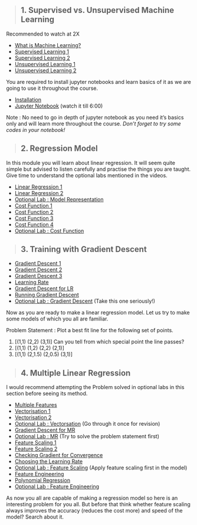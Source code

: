 > ## 1. Supervised vs. Unsupervised Machine Learning 
Recommended to watch at 2X
+ [What is Machine Learning?](https://youtu.be/XtlwSmJfUs4?si=5n6aB220kPeJYlQN)
+ [Supervised Learning 1](https://youtu.be/sca5rQ9x1cA?si=ex3vuimTkJIAroZe)
+ [Supervised Learning 2](https://youtu.be/hh6gE0LxfO8?si=s3Ni3qN_CUY87mmI)
+ [Unsupervised Learning 1](https://youtu.be/gG_wI_uGfIE?si=2QOIlKa1OM_phnEV)
+ [Unsupervised Learning 2](https://youtu.be/_0bhZBqtCCs?si=2wK_W4aubLNXZh0p)  


You are required to install jupyter notebooks and learn basics of it as we are going to use it throughout the course. 

+ [Installation](https://jupyter.org/install)
+ [Jupyter Notebook](https://youtu.be/IMrxB8Mq5KU?si=kZGc7BZKFaQfvnvU&t=82) (watch it till 6:00)


Note : No need to go in depth of jupyter notebook as you need it’s basics only and
will learn more throughout the course. *Don’t forget to try some codes in your notebook!*

> ## 2. Regression Model

In this module you will learn about linear regression. It will seem quite simple but advised to listen carefully and practise the things you are taught. Give time to understand the optional labs mentioned in the videos. 

+ [Linear Regression 1](https://youtu.be/dLc-lfEEYss?si=Ptr0SgDIrZPLwYW8)
+ [Linear Regression 2](https://youtu.be/KWULpBYzIYk?si=6wAylXMUiuN-iPYp)
+ [Optional Lab : Model Representation](https://github.com/greyhatguy007/Machine-Learning-Specialization-Coursera/blob/main/C1%20-%20Supervised%20Machine%20Learning%20-%20Regression%20and%20Classification/week1/Optional%20Labs/C1_W1_Lab03_Model_Representation_Soln.ipynb)
+ [Cost Function 1](https://youtu.be/CFN5zHzEuGY?si=pvA5xLMfW_oVsApL)
+ [Cost Function 2](https://youtu.be/peNRqkfukYY?si=xolqXp-fwkLDqY9n)
+ [Cost Function 3](https://youtu.be/bFNz2u0hl9E?si=76e_BT57XE_hvA74)
+ [Cost Function 4](https://youtu.be/L5INhX5cbWU?si=F_ivtQmiqeNU3bnv)
+ [Optional Lab : Cost Function](https://github.com/greyhatguy007/Machine-Learning-Specialization-Coursera/blob/main/C1%20-%20Supervised%20Machine%20Learning%20-%20Regression%20and%20Classification/week1/Optional%20Labs/C1_W1_Lab04_Cost_function_Soln.ipynb)

> ## 3. Training with Gradient Descent 

+ [Gradient Descent 1](https://youtu.be/WtlvKq_zxPI?si=EPKHXj529fwJd-GU)
+ [Gradient Descent 2](https://youtu.be/w_2vCijLiiM?si=L_HR-2NN1GpnnBrB)
+ [Gradient Descent 3](https://youtu.be/PKm61nrqpCA?si=2-lZfYDIb9WOI0EP)
+ [Learning Rate](https://youtu.be/k0h8emRAAHE?si=2HEtFo4n03NV6lSk)
+ [Gradient Descent for LR](https://youtu.be/RGL_XUjPkGo?si=HF0sB7aXBbOsji8I)
+ [Running Gradient Descent](https://youtu.be/tHDDbqYfflM?si=5iXFZTfpicf2wwuM)
+ [Optional Lab : Gradient Descent](https://github.com/greyhatguy007/Machine-Learning-Specialization-Coursera/blob/main/C1%20-%20Supervised%20Machine%20Learning%20-%20Regression%20and%20Classification/week1/Optional%20Labs/C1_W1_Lab05_Gradient_Descent_Soln.ipynb) (Take this one seriously!)

Now as you are ready to make a linear regression model. Let us try to make some 
models of which you all are familiar. 
	
Problem Statement : Plot a best fit line for the following set of points.  
1. [(1,1)  (2,2)  (3,1)]  Can you tell from which special point the line passes?
2. [(1,1)  (1,2)  (2,2)  (2,1)]
3. [(1,1)  (2,1.5)  (2,0.5)  (3,1)]

> ## 4. Multiple Linear Regression 

I would recommend attempting the Problem solved in optional labs in this section before seeing its method. 

+ [Multiple Features](https://youtu.be/jXg0vU0y1ak?si=TX3xr55v3TNSXF4_)
+ [Vectorisation 1](https://youtu.be/U6zuBcmLxSg?si=j23VaM2TRPX4NC_8)
+ [Vectorisation 2](https://youtu.be/uvTL1N02f04?si=RliYfKn2G69IVSZ_)
+ [Optional Lab : Vectorsation](https://github.com/greyhatguy007/Machine-Learning-Specialization-Coursera/blob/main/C1%20-%20Supervised%20Machine%20Learning%20-%20Regression%20and%20Classification/week2/Optional%20Labs/C1_W2_Lab01_Python_Numpy_Vectorization_Soln.ipynb) (Go through it once for revision)
+ [Gradient Descent for MR](https://youtu.be/YjpCQof9tI8?si=CDWQydaNV1DpGb1C)
+ [Optional Lab : MR](https://github.com/greyhatguy007/Machine-Learning-Specialization-Coursera/blob/main/C1%20-%20Supervised%20Machine%20Learning%20-%20Regression%20and%20Classification/week2/Optional%20Labs/C1_W2_Lab02_Multiple_Variable_Soln.ipynb) (Try to solve the problem statement first)
+ [Feature Scaling 1](https://youtu.be/YVtP5UGdgXg?si=0__uhJjcL4eduQdZ)
+ [Feature Scaling 2](https://youtu.be/gmJqLGrUscg?si=1KhP7-uxC4qLZAFn)
+ [Checking Gradient for Convergence](https://youtu.be/5g4H5_gsTpU?si=PzegloLpm9yeCyh7)
+ [Choosing the Learning Rate](https://youtu.be/P_9hNBVRldM?si=WSbgWxmNj3M-UrqN)
+ [Optional Lab : Feature Scaling](https://github.com/greyhatguy007/Machine-Learning-Specialization-Coursera/blob/main/C1%20-%20Supervised%20Machine%20Learning%20-%20Regression%20and%20Classification/week2/Optional%20Labs/C1_W2_Lab03_Feature_Scaling_and_Learning_Rate_Soln.ipynb) (Apply feature scaling first in the model)
+ [Feature Engineering](https://youtu.be/ecOdZlY9jsQ?si=2VAGLer97_NSYir2)
+ [Polynomial Regression](https://youtu.be/IFkRKJ5iBDE?si=EkfR0KKOGd7FBG20)
+ [Optional Lab : Feature Engineering](https://github.com/greyhatguy007/Machine-Learning-Specialization-Coursera/blob/main/C1%20-%20Supervised%20Machine%20Learning%20-%20Regression%20and%20Classification/week2/Optional%20Labs/C1_W2_Lab04_FeatEng_PolyReg_Soln.ipynb)

As now you all are capable of making a regression model so here is an interesting 
problem for you all. But before that think whether feature scaling always improves the 
accuracy (reduces the cost more) and speed of the model? Search about it.



